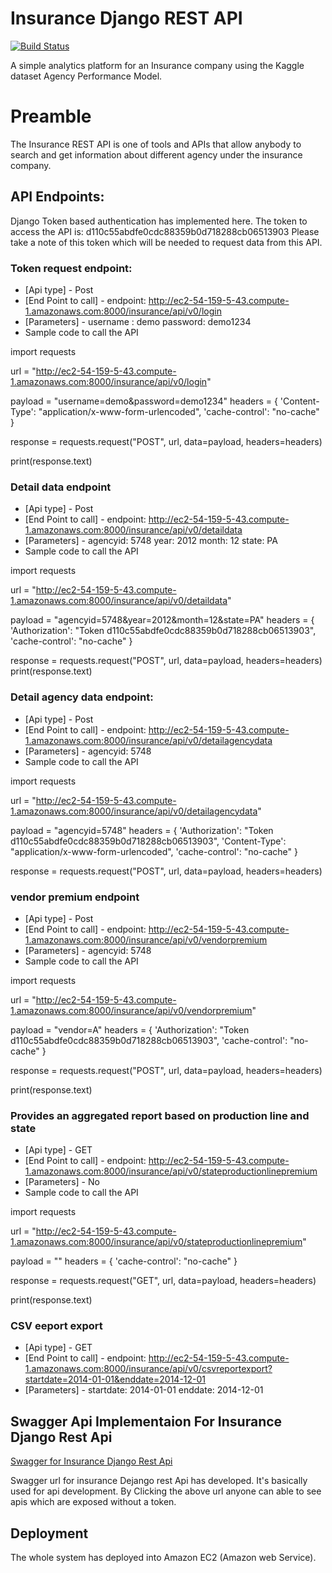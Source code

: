 # Insurance Django REST API

[![Build Status](https://travis-ci.org/joemccann/dillinger.svg?branch=master)](https://travis-ci.org/joemccann/dillinger)


A simple analytics platform for an Insurance company using the Kaggle dataset Agency Performance Model.

# Preamble

 The Insurance REST API is one of tools and APIs that allow anybody to search and get information about different agency under the insurance company.

## API Endpoints:

Django Token based authentication has implemented here. The token to access the API is:
d110c55abdfe0cdc88359b0d718288cb06513903
Please take a note of this token which will be needed to request data from this API.

### Token request endpoint:

* [Api type] - Post
* [End Point to call] - endpoint: http://ec2-54-159-5-43.compute-1.amazonaws.com:8000/insurance/api/v0/login
* [Parameters] - username : demo password: demo1234
* Sample code to call the API 


import requests

url = "http://ec2-54-159-5-43.compute-1.amazonaws.com:8000/insurance/api/v0/login"

payload = "username=demo&password=demo1234"
headers = {
    'Content-Type': "application/x-www-form-urlencoded",
    'cache-control': "no-cache"    
}

response = requests.request("POST", url, data=payload, headers=headers)

print(response.text)

### Detail data endpoint

* [Api type] - Post
* [End Point to call] - endpoint: http://ec2-54-159-5-43.compute-1.amazonaws.com:8000/insurance/api/v0/detaildata
* [Parameters] - agencyid: 5748 year: 2012 month: 12 state: PA
* Sample code to call the API 


import requests

url = "http://ec2-54-159-5-43.compute-1.amazonaws.com:8000/insurance/api/v0/detaildata"

payload = "agencyid=5748&year=2012&month=12&state=PA"
headers = {
    'Authorization': "Token d110c55abdfe0cdc88359b0d718288cb06513903",
    'cache-control': "no-cache"
    }

response = requests.request("POST", url, data=payload, headers=headers)
print(response.text)

### Detail agency data endpoint: 

* [Api type] - Post
* [End Point to call] - endpoint: http://ec2-54-159-5-43.compute-1.amazonaws.com:8000/insurance/api/v0/detailagencydata
* [Parameters] - agencyid: 5748
* Sample code to call the API 


import requests

url = "http://ec2-54-159-5-43.compute-1.amazonaws.com:8000/insurance/api/v0/detailagencydata"

payload = "agencyid=5748"
headers = {
    'Authorization': "Token d110c55abdfe0cdc88359b0d718288cb06513903",
    'Content-Type': "application/x-www-form-urlencoded",
    'cache-control': "no-cache"
    }

response = requests.request("POST", url, data=payload, headers=headers)

### vendor premium endpoint

* [Api type] - Post
* [End Point to call] - endpoint: http://ec2-54-159-5-43.compute-1.amazonaws.com:8000/insurance/api/v0/vendorpremium
* [Parameters] - agencyid: 5748
* Sample code to call the API 

import requests

url = "http://ec2-54-159-5-43.compute-1.amazonaws.com:8000/insurance/api/v0/vendorpremium"

payload = "vendor=A"
headers = {
    'Authorization': "Token d110c55abdfe0cdc88359b0d718288cb06513903",
    'cache-control': "no-cache"
    }

response = requests.request("POST", url, data=payload, headers=headers)

print(response.text)

### Provides an aggregated report based on production line and state

* [Api type] - GET
* [End Point to call] - endpoint: http://ec2-54-159-5-43.compute-1.amazonaws.com:8000/insurance/api/v0/stateproductionlinepremium
* [Parameters] - No
* Sample code to call the API 


import requests

url = "http://ec2-54-159-5-43.compute-1.amazonaws.com:8000/insurance/api/v0/stateproductionlinepremium"

payload = ""
headers = {
    'cache-control': "no-cache"
    }

response = requests.request("GET", url, data=payload, headers=headers)

print(response.text)

### CSV eeport export


* [Api type] - GET
* [End Point to call] - endpoint: http://ec2-54-159-5-43.compute-1.amazonaws.com:8000/insurance/api/v0/csvreportexport?startdate=2014-01-01&enddate=2014-12-01
* [Parameters] - startdate: 2014-01-01 enddate: 2014-12-01


## Swagger Api Implementaion For Insurance Django Rest Api

[Swagger for Insurance Django Rest Api](http://ec2-54-159-5-43.compute-1.amazonaws.com:8000/insurance/api/v0/swagger-docs/)


Swagger url for insurance Dejango rest Api has developed. It's basically used for api development. By Clicking the above url anyone can able to see apis which are exposed without a token.

## Deployment
The whole system has deployed into Amazon EC2 (Amazon web Service).

